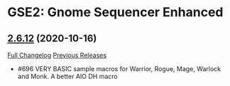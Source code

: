 # GSE2: Gnome Sequencer Enhanced

## [2.6.12](https://github.com/TimothyLuke/GnomeSequencer-Enhanced/tree/2.6.12) (2020-10-16)
[Full Changelog](https://github.com/TimothyLuke/GnomeSequencer-Enhanced/compare/2.6.11...2.6.12) [Previous Releases](https://github.com/TimothyLuke/GnomeSequencer-Enhanced/releases)

- #696 VERY BASIC sample macros for Warrior, Rogue, Mage, Warlock and Monk.  A better AIO DH macro  
